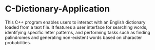 # C-Dictionary-Application
This C++ program enables users to interact with an English dictionary loaded from a text file. It features a user interface for searching words, identifying specific letter patterns, and performing tasks such as finding palindromes and generating non-existent words based on character probabilities. 
